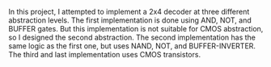 In this project, I attempted to implement a 2x4 decoder at three different abstraction levels.
The first implementation is done using AND, NOT, and BUFFER gates. But this implementation is not suitable for CMOS abstraction, so I designed the second abstraction.
The second implementation has the same logic as the first one, but uses NAND, NOT, and BUFFER-INVERTER.
The third and last implementation uses CMOS transistors.
